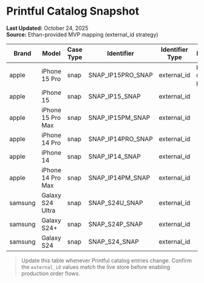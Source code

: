 # Printful Catalog Snapshot

**Last Updated:** October 24, 2025  
**Source:** Ethan-provided MVP mapping (external_id strategy)

| Brand | Model | Case Type | Identifier | Identifier Type | Notes |
| --- | --- | --- | --- | --- | --- |
| apple | iPhone 15 Pro | snap | SNAP_IP15PRO_SNAP | external_id | back-only print |
| apple | iPhone 15 | snap | SNAP_IP15_SNAP | external_id |  |
| apple | iPhone 15 Pro Max | snap | SNAP_IP15PM_SNAP | external_id |  |
| apple | iPhone 14 Pro | snap | SNAP_IP14PRO_SNAP | external_id |  |
| apple | iPhone 14 | snap | SNAP_IP14_SNAP | external_id |  |
| apple | iPhone 14 Pro Max | snap | SNAP_IP14PM_SNAP | external_id |  |
| samsung | Galaxy S24 Ultra | snap | SNAP_S24U_SNAP | external_id |  |
| samsung | Galaxy S24+ | snap | SNAP_S24P_SNAP | external_id |  |
| samsung | Galaxy S24 | snap | SNAP_S24_SNAP | external_id |  |

> Update this table whenever Printful catalog entries change. Confirm the `external_id` values match the live store before enabling production order flows.
